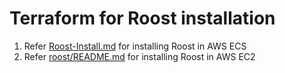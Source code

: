 ﻿


# Terraform for Roost installation

1.  Refer [Roost-Install.md](https://github.com/roost-io/terraform/blob/ecs/Roost-Install.md) for installing Roost in AWS ECS
2.  Refer [roost/README.md](https://github.com/roost-io/terraform/blob/ecs/roost/README.md) for installing Roost in AWS EC2
